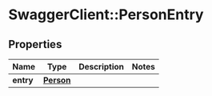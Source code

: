 # SwaggerClient::PersonEntry

## Properties
Name | Type | Description | Notes
------------ | ------------- | ------------- | -------------
**entry** | [**Person**](Person.md) |  | 


